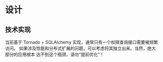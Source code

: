 # 设计

## 技术实现

当前基于 Tornado + SQLAlchemy 实现，通常只有一个权限查询接口需要被频繁访问。
如果涉及性能和分布式扩展的问题，可以考虑将其独立出来。当然，绝大部分的应用根本
达不到这个瓶颈，请勿“提前优化”！
